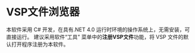 # VSP文件浏览器

本软件采用 C# 开发，在具有.NET 4.0 运行时环境的操作系统上，无需安装，可直接运行。
建议采用软件“工具” 菜单中的**注册VSP文件**功能，将 VSP 文件的默认打开程序注册为本软件。 
